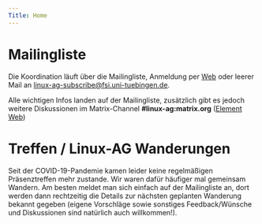 ```yaml
---
Title: Home
---
```


# Mailingliste

Die Koordination läuft über die Mailingliste, Anmeldung per
[Web](https://www.fsi.uni-tuebingen.de/mailman/listinfo/linux-ag/) oder leerer
Mail an <linux-ag-subscribe@fsi.uni-tuebingen.de>.

Alle wichtigen Infos landen auf der Mailingliste, zusätzlich gibt es jedoch
weitere Diskussionen im Matrix-Channel **#linux-ag:matrix.org**
([Element Web](https://app.element.io/#/room/#linux-ag:matrix.org))

# Treffen / Linux-AG Wanderungen

Seit der COVID-19-Pandemie kamen leider keine regelmäßigen Präsenztreffen
mehr zustande. Wir waren dafür häufiger mal gemeinsam Wandern. Am besten meldet
man sich einfach auf der Mailingliste an, dort werden dann rechtzeitig die
Details zur nächsten geplanten Wanderung bekannt gegeben (eigene Vorschläge
sowie sonstiges Feedback/Wünsche und Diskussionen sind natürlich auch
willkommen!).
